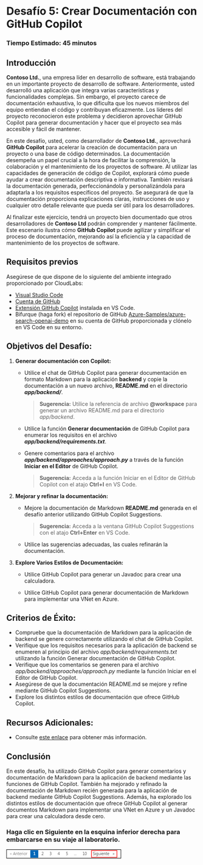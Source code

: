 # Desafío 5: Crear Documentación con GitHub Copilot

### Tiempo Estimado: 45 minutos

## Introducción

**Contoso Ltd.**, una empresa líder en desarrollo de software, está trabajando en un importante proyecto de desarrollo de software. Anteriormente, usted desarrolló una aplicación que integra varias características y funcionalidades complejas. Sin embargo, el proyecto carece de documentación exhaustiva, lo que dificulta que los nuevos miembros del equipo entiendan el código y contribuyan eficazmente. Los líderes del proyecto reconocieron este problema y decidieron aprovechar GitHub Copilot para generar documentación y hacer que el proyecto sea más accesible y fácil de mantener.

En este desafío, usted, como desarrollador de **Contoso Ltd.**, aprovechará **GitHub Copilot** para acelerar la creación de documentación para un proyecto o una base de código determinados. La documentación desempeña un papel crucial a la hora de facilitar la comprensión, la colaboración y el mantenimiento de los proyectos de software. Al utilizar las capacidades de generación de código de Copilot, explorará cómo puede ayudar a crear documentación descriptiva e informativa. También revisará la documentación generada, perfeccionándola y personalizándola para adaptarla a los requisitos específicos del proyecto. Se asegurará de que la documentación proporciona explicaciones claras, instrucciones de uso y cualquier otro detalle relevante que pueda ser útil para los desarrolladores.

Al finalizar este ejercicio, tendrá un proyecto bien documentado que otros desarrolladores de **Contoso Ltd** podrán comprender y mantener fácilmente. Este escenario ilustra cómo **GitHub Copilot** puede agilizar y simplificar el proceso de documentación, mejorando así la eficiencia y la capacidad de mantenimiento de los proyectos de software.

## Requisitos previos

Asegúrese de que dispone de lo siguiente del ambiente integrado proporcionado por CloudLabs:

- [Visual Studio Code](https://code.visualstudio.com/)
- [Cuenta de GitHub](https://github.com/)
- [Extensión GitHub Copilot](https://marketplace.visualstudio.com/items?itemName=GitHub.copilot) instalada en VS Code.
- Bifurque (haga fork) el repositorio de GitHub [Azure-Samples/azure-search-openai-demo](https://github.com/Azure-Samples/azure-search-openai-demo) en su cuenta de GitHub proporcionada y clónelo en VS Code en su entorno.

## Objetivos del Desafío:

1. **Generar documentación con Copilot:**

   - Utilice el chat de GitHub Copilot para generar documentación en formato Markdown para la aplicación **backend** y copie la documentación a un nuevo archivo, **README.md** en el directorio ***app/backend/***.
     >**Sugerencia:** Utilice la referencia de archivo **@workspace** para generar un archivo README.md para el directorio *app/backend*.

   - Utilice la función **Generar documentación** de GitHub Copilot para enumerar los requisitos en el archivo ***app/backend/requirements.txt***.

   - Genere comentarios para el archivo ***app/backend/approaches/approach.py*** a través de la función **Iniciar en el Editor** de GitHub Copilot.
     >**Sugerencia:** Acceda a la función Iniciar en el Editor de GitHub Copilot con el atajo **Ctrl+I** en VS Code.

   <validation step="96b4e044-86fc-4209-9733-e422716a27d7" />

2. **Mejorar y refinar la documentación:**

      - Mejore la documentación de Markdown **README.md** generada en el desafío anterior utilizando GitHub Copilot Suggestions.
        >**Sugerencia:** Acceda a la ventana GitHub Copilot Suggestions con el atajo **Ctrl+Enter** en VS Code.

      - Utilice las sugerencias adecuadas, las cuales refinarán la documentación.

   <validation step="f42aa485-2434-4ae5-b2e5-475b215cae63" />

3. **Explore Varios Estilos de Documentación:**

      - Utilice GitHub Copilot para generar un Javadoc para crear una calculadora.

      - Utilice GitHub Copilot para generar documentación de Markdown para implementar una VNet en Azure.

## Criterios de Éxito:

- Compruebe que la documentación de Markdown para la aplicación de backend se genere correctamente utilizando el chat de GitHub Copilot.
- Verifique que los requisitos necesarios para la aplicación de backend se enumeren al principio del archivo *app/backend/requirements.txt* utilizando la función Generar documentación de GitHub Copilot.
- Verifique que los comentarios se generen para el archivo *app/backend/approaches/approach.py* mediante la función Iniciar en el Editor de GitHub Copilot.
- Asegúrese de que la documentación README.md se mejore y refine mediante GitHub Copilot Suggestions.
- Explore los distintos estilos de documentación que ofrece GitHub Copilot.

## Recursos Adicionales:

- Consulte [este enlace](https://learn.microsoft.com/en-us/shows/introduction-to-github-copilot/how-to-write-documentation-with-copilot-suggestions-5-of-6) para obtener más información.

## Conclusión

En este desafío, ha utilizado GitHub Copilot para generar comentarios y documentación de Markdown para la aplicación de backend mediante las funciones de GitHub Copilot. También ha mejorado y refinado la documentación de Markdown recién generada para la aplicación de backend mediante GitHub Copilot Suggestions. Además, ha explorado los distintos estilos de documentación que ofrece GitHub Copilot al generar documentos Markdown para implementar una VNet en Azure y un Javadoc para crear una calculadora desde cero.

### Haga clic en **Siguiente** en la esquina inferior derecha para embarcarse en su viaje al laboratorio.

![](../../media/new-github-copilot-hack-spn-06.png)
